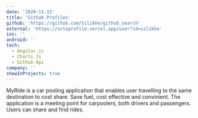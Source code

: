 ```yaml
---
date: '2020-11-12'
title: 'Github Profiles'
github: 'https://github.com/Silikhe/github_search'
external: 'https://octoprofile.vercel.app/user?id=silikhe'
ios: ''
android: ''
tech:
  - Angular.js
  - Charts Js
  - Github Api
company: ''
showInProjects: true
---
```


MyRide is a car pooling application that enables user travelling to the same destination to cost share. Save fuel, cost effective and convinient. The application is a meeting point for carpoolers, both drivers and passengers. Users can share and find rides.